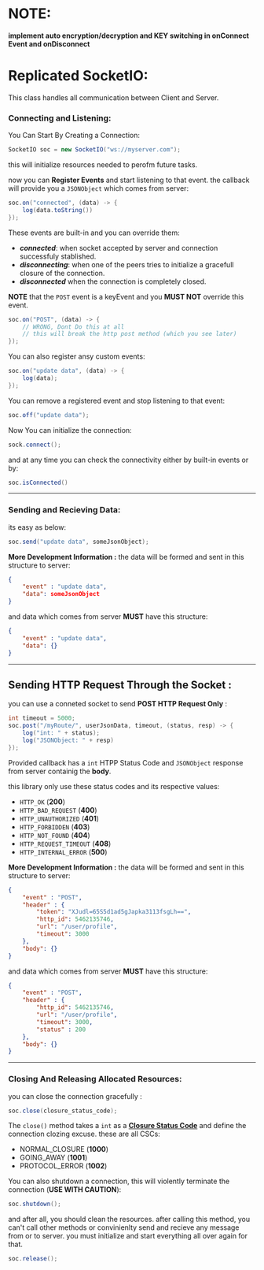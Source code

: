 # NOTE: 
**implement auto encryption/decryption and KEY switching in onConnect Event and onDisconnect**


# Replicated SocketIO: 

This class handles all communication between Client and Server. 
### Connecting and Listening: 

You Can Start By Creating a Connection: 

```Java
SocketIO soc = new SocketIO("ws://myserver.com");
```

this will initialize resources needed to perofm future tasks. 

now you can **Register Events** and start listening to that event. the callback will provide you a `JSONObject` which comes from server:
```Java
soc.on("connected", (data) -> {
    log(data.toString())
});
```

These events are built-in and you can override them: 

+ ***connected***: when socket accepted by server and connection successfuly stablished.
+ ***disconnecting***: when one of the peers tries to initialize a gracefull closure of the connection.
+ ***disconnected*** when the connection is completely closed.


**NOTE** that the `POST` event is a keyEvent and you **MUST NOT** override this event.

```Java
soc.on("POST", (data) -> {
    // WRONG, Dont Do this at all
    // this will break the http post method (which you see later)
});
```

You can also register ansy custom events:
```Java
soc.on("update data", (data) -> {
    log(data);
});
```


You can remove a registered event and stop listening to that event: 

```Java
soc.off("update data");
```

Now You can initialize the connection: 
```Java
sock.connect();
```
and at any time you can check the connectivity either by built-in events or by: 
```Java
soc.isConnected()
```

***
### Sending and Recieving Data: 
its easy as below: 
```Java
soc.send("update data", someJsonObject);
```

**More Development Information :**
the data will be formed and sent in this structure to server:
```json
{
    "event" : "update data",
    "data": someJsonObject
}
```

and data which comes from server **MUST** have this structure: 
```json
{
    "event" : "update data",
    "data": {}
}
```

***
## Sending HTTP Request Through the Socket :

you can use a conneted socket to send **POST HTTP Request Only** :
```Java
int timeout = 5000;
soc.post("/myRoute/", userJsonData, timeout, (status, resp) -> {
    log("int: " + status);
    log("JSONObject: " + resp)
});
```


Provided callback has a `int` HTPP Status Code and `JSONObject` response from server containig the **body**.

this library only use these status codes and its respective values: 
+ `HTTP_OK` (**200**)
+ `HTTP_BAD_REQUEST`  (**400**)
+ `HTTP_UNAUTHORIZED` (**401**)
+ `HTTP_FORBIDDEN` (**403**)
+ `HTTP_NOT_FOUND` (**404**)
+ `HTTP_REQUEST_TIMEOUT`  (**408**)
+ `HTTP_INTERNAL_ERROR`   (**500**)

**More Development Information :**
the data will be formed and sent in this structure to server:
```json
{
    "event" : "POST",
    "header" : {
        "token": "XJudl=65S5d1ad5gJapka3113fsgLh==",
        "http_id": 5462135746,
        "url": "/user/profile",
        "timeout": 3000
    },
    "body": {}
}
```

and data which comes from server **MUST** have this structure: 
```json
{
    "event" : "POST",
    "header" : {
        "http_id": 5462135746,
        "url": "/user/profile",
        "timeout": 3000,
        "status" : 200
    },
    "body": {}
}
```
***


### Closing And Releasing Allocated Resources: 

you can close the connection gracefully :
```Java
soc.close(closure_status_code);
```
The `close()` method takes a `int` as a **[Closure Status Code](https://tools.ietf.org/html/rfc6455#section-7.4)** and define the connection clozing excuse. these are all CSCs: 

+ NORMAL_CLOSURE    (**1000**)
+ GOING_AWAY        (**1001**)
+ PROTOCOL_ERROR    (**1002**)

You can also shutdown a connection, this will violently terminate the connection (**USE WITH CAUTION**): 
```Java
soc.shutdown();
```
and after all, you should clean the resources. after calling this method, you can't call other methods or convinienlty send and recieve any message from or to server. you must initialize and start everything all over again for that.
```Java 
soc.release();
```
